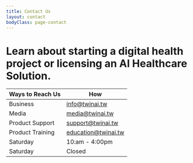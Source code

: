 ```yaml
---
title: Contact Us
layout: contact
bodyClass: page-contact
---
```


# Learn about starting a digital health project or licensing an AI Healthcare Solution.


| Ways to Reach Us | How  |
| --------- | --------------- |
| Business   | info@twinai.tw |
| Media | media@twinai.tw |
| Product Support  | support@twinai.tw |
| Product Training    | education@twinai.tw |
| Saturday  | 10:am - 4:00pm  |
| Saturday  | Closed          |
